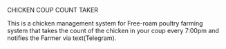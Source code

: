 CHICKEN COUP COUNT TAKER

This is a chicken management system for Free-roam poultry farming system that takes the count of the chicken in your coup every 7:00pm and notifies the Farmer via text(Telegram).
